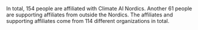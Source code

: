 In total, 154 people are affiliated with Climate AI Nordics. Another 61 people are supporting affiliates from outside the Nordics. The affiliates and supporting affiliates come from 114 different organizations in total.
